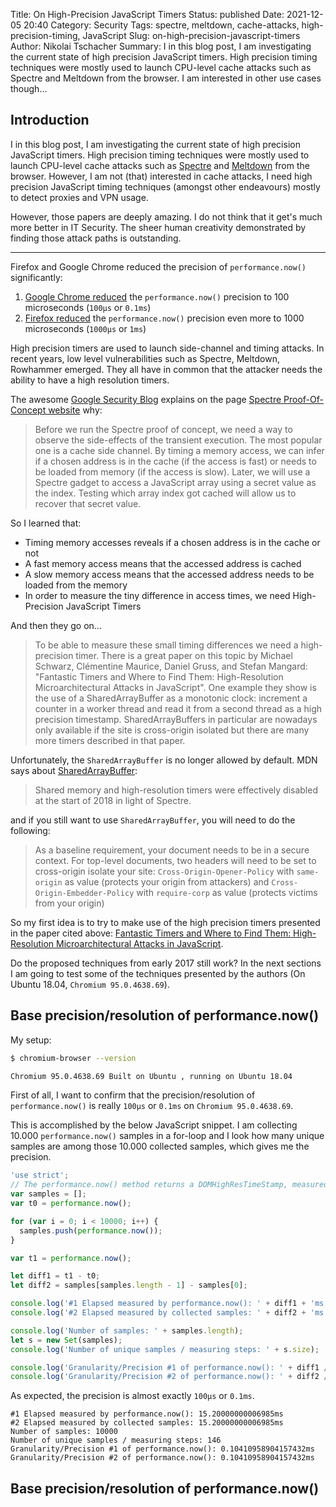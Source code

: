 Title: On High-Precision JavaScript Timers
Status: published
Date: 2021-12-05 20:40
Category: Security
Tags: spectre, meltdown, cache-attacks, high-precision-timing, JavaScript
Slug: on-high-precision-javascript-timers
Author: Nikolai Tschacher
Summary: I in this blog post, I am investigating the current state of high precision JavaScript timers. High precision timing techniques were mostly used to launch CPU-level cache attacks such as Spectre and Meltdown from the browser. I am interested in other use cases though...

## Introduction

I in this blog post, I am investigating the current state of high precision JavaScript timers. High precision timing techniques were mostly used to launch CPU-level cache attacks such as [Spectre](https://spectreattack.com/spectre.pdf) and [Meltdown](https://meltdownattack.com/meltdown.pdf) from the browser. However, I am not (that) interested in cache attacks, I need high precision JavaScript timing techniques (amongst other endeavours) mostly  to detect proxies and VPN usage.

However, those papers are deeply amazing. I do not think that it get's much more better in IT Security. The sheer human creativity demonstrated by finding those attack paths is outstanding.

---

Firefox and Google Chrome reduced the precision of `performance.now()` significantly:

1. [Google Chrome reduced](https://developer.chrome.com/blog/cross-origin-isolated-hr-timers/) the `performance.now()` precision to 100 microseconds (`100µs` or `0.1ms`)
1. [Firefox reduced](https://developer.mozilla.org/en-US/docs/Web/API/Performance/now#reduced_time_precision) the `performance.now()` precision even more to 1000 microseconds (`1000µs` or `1ms`)


High precision timers are used to launch side-channel and timing attacks. In recent years, low level vulnerabilities such as Spectre, Meltdown, Rowhammer emerged. They all have in common that the attacker needs the ability to have a high resolution timers. 

The awesome [Google Security Blog](https://security.googleblog.com/2021/03/a-spectre-proof-of-concept-for-spectre.html) explains on the page [Spectre Proof-Of-Concept website](https://leaky.page/timer.html) why:

> Before we run the Spectre proof of concept, we need a way to observe the side-effects of the transient execution. The most popular one is a cache side channel. By timing a memory access, we can infer if a chosen address is in the cache (if the access is fast) or needs to be loaded from memory (if the access is slow). Later, we will use a Spectre gadget to access a JavaScript array using a secret value as the index. Testing which array index got cached will allow us to recover that secret value.

So I learned that:

+ Timing memory accesses reveals if a chosen address is in the cache or not
+ A fast memory access means that the accessed address is cached
+ A slow memory access means that the accessed address needs to be loaded from the memory
+ In order to measure the tiny difference in access times, we need High-Precision JavaScript Timers

And then they go on...

> To be able to measure these small timing differences we need a high-precision timer. There is a great paper on this topic by Michael Schwarz, Clémentine Maurice, Daniel Gruss, and Stefan Mangard: "Fantastic Timers and Where to Find Them: High-Resolution Microarchitectural Attacks in JavaScript". One example they show is the use of a SharedArrayBuffer as a monotonic clock: increment a counter in a worker thread and read it from a second thread as a high precision timestamp. SharedArrayBuffers in particular are nowadays only available if the site is cross-origin isolated but there are many more timers described in that paper.

Unfortunately, the `SharedArrayBuffer` is no longer allowed by default. MDN says about [SharedArrayBuffer](https://developer.mozilla.org/en-US/docs/Web/JavaScript/Reference/Global_Objects/SharedArrayBuffer#security_requirements):

> Shared memory and high-resolution timers were effectively disabled at the start of 2018 in light of Spectre. 

and if you still want to use `SharedArrayBuffer`, you will need to do the following:

> As a baseline requirement, your document needs to be in a secure context. For top-level documents, two headers will need to be set to cross-origin isolate your site: `Cross-Origin-Opener-Policy` with `same-origin` as value (protects your origin from attackers) and `Cross-Origin-Embedder-Policy` with `require-corp` as value (protects victims from your origin)

So my first idea is to try to make use of the high precision timers presented in the paper cited above: [Fantastic Timers and Where to Find Them: High-Resolution Microarchitectural Attacks in JavaScript](https://pure.tugraz.at/ws/portalfiles/portal/17611474/fantastictimers.pdf).

Do the proposed techniques from early 2017 still work? In the next sections I am going to test some of the techniques presented by the authors (On Ubuntu 18.04, `Chromium 95.0.4638.69`).

## Base precision/resolution of performance.now()

My setup:

```Bash
$ chromium-browser --version

Chromium 95.0.4638.69 Built on Ubuntu , running on Ubuntu 18.04
```

First of all, I want to confirm that the precision/resolution of `performance.now()` is really `100µs` or `0.1ms` on `Chromium 95.0.4638.69`.

This is accomplished by the below JavaScript snippet. I am collecting 10.000 `performance.now()` samples in a for-loop and I look how many unique samples are among those 10.000 collected samples, which gives me the precision.

```JavaScript
'use strict';
// The performance.now() method returns a DOMHighResTimeStamp, measured in milliseconds.
var samples = [];
var t0 = performance.now();

for (var i = 0; i < 10000; i++) {
  samples.push(performance.now());
}

var t1 = performance.now();

let diff1 = t1 - t0;
let diff2 = samples[samples.length - 1] - samples[0];

console.log('#1 Elapsed measured by performance.now(): ' + diff1 + 'ms');
console.log('#2 Elapsed measured by collected samples: ' + diff2 + 'ms');

console.log('Number of samples: ' + samples.length);
let s = new Set(samples);
console.log('Number of unique samples / measuring steps: ' + s.size);

console.log('Granularity/Precision #1 of performance.now(): ' + diff1 / s.size + 'ms');
console.log('Granularity/Precision #2 of performance.now(): ' + diff2 / s.size + 'ms');
```

As expected, the precision is almost exactly `100µs` or `0.1ms`.

```
#1 Elapsed measured by performance.now(): 15.20000000006985ms
#2 Elapsed measured by collected samples: 15.20000000006985ms
Number of samples: 10000
Number of unique samples / measuring steps: 146
Granularity/Precision #1 of performance.now(): 0.10410958904157432ms
Granularity/Precision #2 of performance.now(): 0.10410958904157432ms
```

## Base precision/resolution of performance.now()